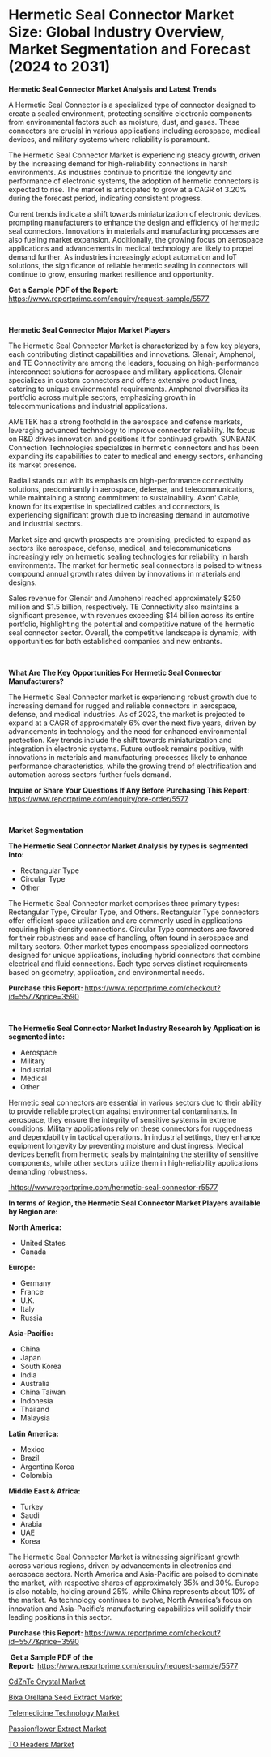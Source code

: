 <p><h1>Hermetic Seal Connector Market Size: Global Industry Overview, Market Segmentation and Forecast (2024 to 2031)</h1></p><p><strong>Hermetic Seal Connector Market Analysis and Latest Trends</strong></p>
<p><p>A Hermetic Seal Connector is a specialized type of connector designed to create a sealed environment, protecting sensitive electronic components from environmental factors such as moisture, dust, and gases. These connectors are crucial in various applications including aerospace, medical devices, and military systems where reliability is paramount.</p><p>The Hermetic Seal Connector Market is experiencing steady growth, driven by the increasing demand for high-reliability connections in harsh environments. As industries continue to prioritize the longevity and performance of electronic systems, the adoption of hermetic connectors is expected to rise. The market is anticipated to grow at a CAGR of 3.20% during the forecast period, indicating consistent progress.</p><p>Current trends indicate a shift towards miniaturization of electronic devices, prompting manufacturers to enhance the design and efficiency of hermetic seal connectors. Innovations in materials and manufacturing processes are also fueling market expansion. Additionally, the growing focus on aerospace applications and advancements in medical technology are likely to propel demand further. As industries increasingly adopt automation and IoT solutions, the significance of reliable hermetic sealing in connectors will continue to grow, ensuring market resilience and opportunity.</p></p>
<p><strong>Get a Sample PDF of the Report:&nbsp;</strong> <a href="https://www.reportprime.com/enquiry/request-sample/5577">https://www.reportprime.com/enquiry/request-sample/5577</a></p>
<p>&nbsp;</p>
<p><strong>Hermetic Seal Connector Major Market Players</strong></p>
<p><p>The Hermetic Seal Connector Market is characterized by a few key players, each contributing distinct capabilities and innovations. Glenair, Amphenol, and TE Connectivity are among the leaders, focusing on high-performance interconnect solutions for aerospace and military applications. Glenair specializes in custom connectors and offers extensive product lines, catering to unique environmental requirements. Amphenol diversifies its portfolio across multiple sectors, emphasizing growth in telecommunications and industrial applications.</p><p>AMETEK has a strong foothold in the aerospace and defense markets, leveraging advanced technology to improve connector reliability. Its focus on R&D drives innovation and positions it for continued growth. SUNBANK Connection Technologies specializes in hermetic connectors and has been expanding its capabilities to cater to medical and energy sectors, enhancing its market presence.</p><p>Radiall stands out with its emphasis on high-performance connectivity solutions, predominantly in aerospace, defense, and telecommunications, while maintaining a strong commitment to sustainability. Axon' Cable, known for its expertise in specialized cables and connectors, is experiencing significant growth due to increasing demand in automotive and industrial sectors.</p><p>Market size and growth prospects are promising, predicted to expand as sectors like aerospace, defense, medical, and telecommunications increasingly rely on hermetic sealing technologies for reliability in harsh environments. The market for hermetic seal connectors is poised to witness compound annual growth rates driven by innovations in materials and designs.</p><p>Sales revenue for Glenair and Amphenol reached approximately $250 million and $1.5 billion, respectively. TE Connectivity also maintains a significant presence, with revenues exceeding $14 billion across its entire portfolio, highlighting the potential and competitive nature of the hermetic seal connector sector. Overall, the competitive landscape is dynamic, with opportunities for both established companies and new entrants.</p></p>
<p>&nbsp;</p>
<p><strong>What Are The Key Opportunities For Hermetic Seal Connector Manufacturers?</strong></p>
<p><p>The Hermetic Seal Connector market is experiencing robust growth due to increasing demand for rugged and reliable connectors in aerospace, defense, and medical industries. As of 2023, the market is projected to expand at a CAGR of approximately 6% over the next five years, driven by advancements in technology and the need for enhanced environmental protection. Key trends include the shift towards miniaturization and integration in electronic systems. Future outlook remains positive, with innovations in materials and manufacturing processes likely to enhance performance characteristics, while the growing trend of electrification and automation across sectors further fuels demand.</p></p>
<p><strong>Inquire or Share Your Questions If Any Before Purchasing This Report:</strong> <a href="https://www.reportprime.com/enquiry/pre-order/5577">https://www.reportprime.com/enquiry/pre-order/5577</a></p>
<p>&nbsp;</p>
<p><strong>Market Segmentation</strong></p>
<p><strong>The Hermetic Seal Connector Market Analysis by types is segmented into:</strong></p>
<p><ul><li>Rectangular Type</li><li>Circular Type</li><li>Other</li></ul></p>
<p><p>The Hermetic Seal Connector market comprises three primary types: Rectangular Type, Circular Type, and Others. Rectangular Type connectors offer efficient space utilization and are commonly used in applications requiring high-density connections. Circular Type connectors are favored for their robustness and ease of handling, often found in aerospace and military sectors. Other market types encompass specialized connectors designed for unique applications, including hybrid connectors that combine electrical and fluid connections. Each type serves distinct requirements based on geometry, application, and environmental needs.</p></p>
<p><strong>Purchase this Report:&nbsp;</strong><a href="https://www.reportprime.com/checkout?id=5577&price=3590">https://www.reportprime.com/checkout?id=5577&price=3590</a></p>
<p>&nbsp;</p>
<p><strong>The Hermetic Seal Connector Market Industry Research by Application is segmented into:</strong></p>
<p><ul><li>Aerospace</li><li>Military</li><li>Industrial</li><li>Medical</li><li>Other</li></ul></p>
<p><p>Hermetic seal connectors are essential in various sectors due to their ability to provide reliable protection against environmental contaminants. In aerospace, they ensure the integrity of sensitive systems in extreme conditions. Military applications rely on these connectors for ruggedness and dependability in tactical operations. In industrial settings, they enhance equipment longevity by preventing moisture and dust ingress. Medical devices benefit from hermetic seals by maintaining the sterility of sensitive components, while other sectors utilize them in high-reliability applications demanding robustness.</p></p>
<p><a href="https://www.reportprime.com/hermetic-seal-connector-r5577">&nbsp;https://www.reportprime.com/hermetic-seal-connector-r5577</a></p>
<p><strong>In terms of Region, the Hermetic Seal Connector Market Players available by Region are:</strong></p>
<p>
    <p> <strong> North America: </strong>
        <ul>
            <li>United States</li>
            <li>Canada</li>
        </ul>
        </p> 
    <p> <strong> Europe: </strong>
        <ul>
            <li>Germany</li>
            <li>France</li>
            <li>U.K.</li>
            <li>Italy</li>
            <li>Russia</li>
        </ul>
        </p> 
    <p> <strong> Asia-Pacific: </strong>
        <ul>
            <li>China</li>
            <li>Japan</li>
            <li>South Korea</li>
            <li>India</li>
            <li>Australia</li>
            <li>China Taiwan</li>
            <li>Indonesia</li>
            <li>Thailand</li>
            <li>Malaysia</li>
        </ul>
        </p> 
    <p> <strong> Latin America: </strong>
        <ul>
            <li>Mexico</li>
            <li>Brazil</li>
            <li>Argentina Korea</li>
            <li>Colombia</li>
        </ul>
        </p> 
    <p> <strong> Middle East & Africa: </strong>
        <ul>
            <li>Turkey</li>
            <li>Saudi</li>
            <li>Arabia</li>
            <li>UAE</li>
            <li>Korea</li>
        </ul>
    </p>
    </p>
<p><p>The Hermetic Seal Connector Market is witnessing significant growth across various regions, driven by advancements in electronics and aerospace sectors. North America and Asia-Pacific are poised to dominate the market, with respective shares of approximately 35% and 30%. Europe is also notable, holding around 25%, while China represents about 10% of the market. As technology continues to evolve, North America’s focus on innovation and Asia-Pacific’s manufacturing capabilities will solidify their leading positions in this sector.</p></p>
<p><strong>Purchase this Report: </strong><a href="https://www.reportprime.com/checkout?id=5577&price=3590">https://www.reportprime.com/checkout?id=5577&price=3590</a></p>
<p>&nbsp;<strong>Get a Sample PDF of the Report:&nbsp;&nbsp;</strong><a href="https://www.reportprime.com/enquiry/request-sample/5577">https://www.reportprime.com/enquiry/request-sample/5577</a></p>
<p><strong></strong></p>
<p><p><a href="https://github.com/rahu1506/Market-Research-Report-List-6/blob/main/cdznte-crystal-market.md">CdZnTe Crystal Market</a></p><p><a href="https://issuu.com/reportprime-2/docs/bixa-orellana-seed-extract-market-s_f5dbd378129cd1">Bixa Orellana Seed Extract Market</a></p><p><a href="https://www.linkedin.com/pulse/market-forecast-global-telemedicine-technology-trends-impact-sjfre?trackingId=6k1kiOULSneeGHfKsP%2FYwA%3D%3D">Telemedicine Technology Market</a></p><p><a href="https://issuu.com/reportprime-2/docs/passionflower-extract-market-size-2_765701849faaa8">Passionflower Extract Market</a></p><p><a href="https://github.com/FassouRP/Market-Research-Report-List-6/blob/main/to-headers-market.md">TO Headers Market</a></p></p>